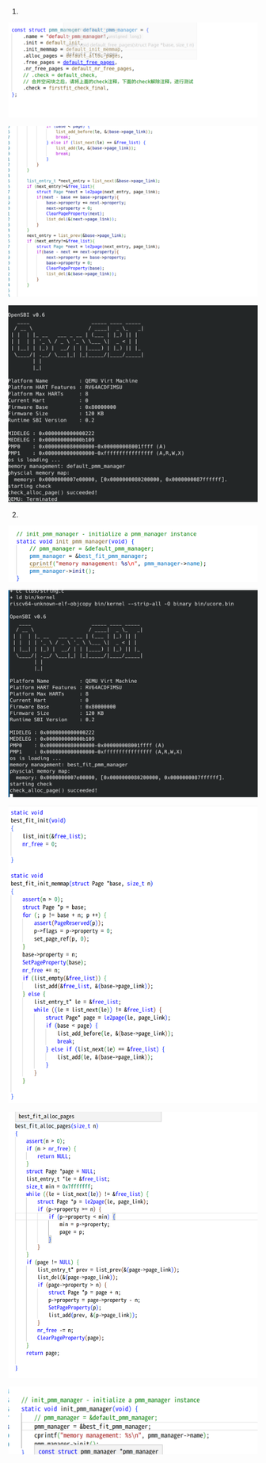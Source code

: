 1.

![image-20230422120747377](pic/image-20230422120747377.png)

![image-20230422120729359](pic/image-20230422120729359.png)

![image-20230422120657271](pic/image-20230422120657271.png) 

2.

![image-20230422120831666](pic/image-20230422120831666.png)

![image-20230422122016518](pic/image-20230422122016518.png)

![image-20230422122035926](pic/image-20230422122035926.png)

![image-20230422122046853](pic/image-20230422122046853.png)

![image-20230422122101778](pic/image-20230422122101778.png)
